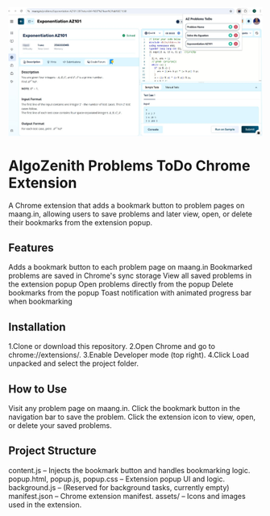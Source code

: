 ![Popup UI](assets/extension.png.jpg)
# AlgoZenith Problems ToDo Chrome Extension
A Chrome extension that adds a bookmark button to problem pages on maang.in, allowing users to save problems and later view, open, or delete their bookmarks from the extension popup.
## Features
Adds a bookmark button to each problem page on maang.in
Bookmarked problems are saved in Chrome's sync storage
View all saved problems in the extension popup
Open problems directly from the popup
Delete bookmarks from the popup
Toast notification with animated progress bar when bookmarking
## Installation
1.Clone or download this repository.
2.Open Chrome and go to chrome://extensions/.
3.Enable Developer mode (top right).
4.Click Load unpacked and select the project folder.
## How to Use
Visit any problem page on maang.in.
Click the bookmark button in the navigation bar to save the problem.
Click the extension icon to view, open, or delete your saved problems.
## Project Structure
content.js – Injects the bookmark button and handles bookmarking logic.
popup.html, popup.js, popup.css – Extension popup UI and logic.
background.js – (Reserved for background tasks, currently empty)
manifest.json – Chrome extension manifest.
assets/ – Icons and images used in the extension.
